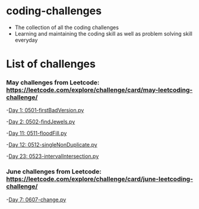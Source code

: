 # coding-challenges
- The collection of all the coding challenges
- Learning and maintaining the coding skill as well as problem solving skill everyday
# List of challenges
  ### May challenges from Leetcode: https://leetcode.com/explore/challenge/card/may-leetcoding-challenge/ 
  
   -[Day 1: 0501-firstBadVersion.py](https://github.com/thynguyenCS/coding-challenges/blob/master/leetcode-may/0501-firstBadVersion.py)
   
   -[Day 2: 0502-findJewels.py](https://github.com/thynguyenCS/coding-challenges/blob/master/leetcode-may/0502-findJewels.py)
   
   -[Day 11: 0511-floodFill.py](https://github.com/thynguyenCS/coding-challenges/blob/master/leetcode-may/0511-floodFill.py)
   
   -[Day 12: 0512-singleNonDuplicate.py](https://github.com/thynguyenCS/coding-challenges/blob/master/leetcode-may/0512-singleNonDuplicate.py)
   
   -[Day 23: 0523-intervalIntersection.py](https://github.com/thynguyenCS/coding-challenges/blob/master/leetcode-may/0523-intervalIntersection.py)

   ### June challenges from Leetcode: https://leetcode.com/explore/challenge/card/june-leetcoding-challenge/
   -[Day 7: 0607-change.py](https://github.com/thynguyenCS/coding-challenges/blob/master/leetcode-june/0607-change.py)

     

    


